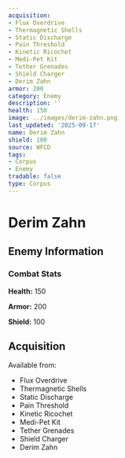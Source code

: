 ```yaml
---
acquisition:
- Flux Overdrive
- Thermagnetic Shells
- Static Discharge
- Pain Threshold
- Kinetic Ricochet
- Medi-Pet Kit
- Tether Grenades
- Shield Charger
- Derim Zahn
armor: 200
category: Enemy
description: ''
health: 150
image: ../images/derim-zahn.png
last_updated: '2025-09-17'
name: Derim Zahn
shield: 100
source: WFCD
tags:
- Corpus
- Enemy
tradable: false
type: Corpus
---
```


# Derim Zahn

## Enemy Information

### Combat Stats

**Health:** 150

**Armor:** 200

**Shield:** 100

## Acquisition

Available from:
- Flux Overdrive
- Thermagnetic Shells
- Static Discharge
- Pain Threshold
- Kinetic Ricochet
- Medi-Pet Kit
- Tether Grenades
- Shield Charger
- Derim Zahn


